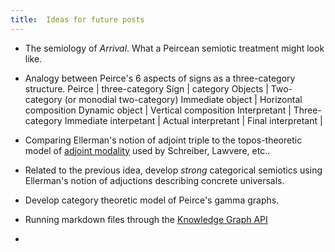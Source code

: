 ```yaml
---
title:  Ideas for future posts
---
```

+ The semiology of *Arrival*.  What a Peircean semiotic treatment might look like.

+ Analogy between Peirce's 6 aspects of signs as a three-category structure.
Peirce | three-category
Sign | category
Objects | Two-category (or monodial two-category)
Immediate object | Horizontal composition
Dynamic object | Vertical composition
Interpretant | Three-category
Immediate interpetant |
Actual interpretant |
Final interpretant |


+ Comparing Ellerman's notion of adjoint triple to the topos-theoretic model of [adjoint modality](https://ncatlab.org/nlab/show/adjoint+modality) used by Schreiber, Lawvere, etc..

+ Related to the previous idea, develop *strong* categorical semiotics using Ellerman's notion of adjuctions describing concrete universals.

+ Develop category theoretic model of Peirce's gamma graphs.

+ Running markdown files through the [Knowledge Graph API](https://developers.google.com/knowledge-graph)

+
